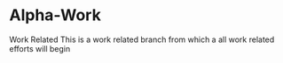 # Alpha-Work
Work Related 
This is a work related branch from which a all work related efforts will begin
